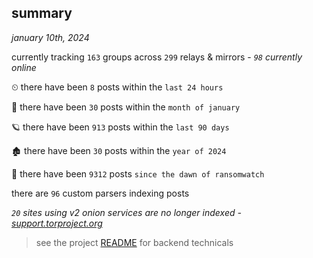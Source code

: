 
## summary
_january 10th, 2024_

currently tracking `163` groups across `299` relays & mirrors - _`98` currently online_

⏲ there have been `8` posts within the `last 24 hours`

🦈 there have been `30` posts within the `month of january`

🪐 there have been `913` posts within the `last 90 days`

🏚 there have been `30` posts within the `year of 2024`

🦕 there have been `9312` posts `since the dawn of ransomwatch`

there are `96` custom parsers indexing posts

_`20` sites using v2 onion services are no longer indexed - [support.torproject.org](https://support.torproject.org/onionservices/v2-deprecation/)_

> see the project [README](https://github.com/joshhighet/ransomwatch#ransomwatch--) for backend technicals
